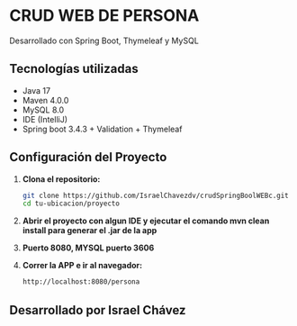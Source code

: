 # CRUD WEB DE PERSONA

Desarrollado con Spring Boot, Thymeleaf y MySQL

## Tecnologías utilizadas

- Java 17
- Maven 4.0.0
- MySQL 8.0
- IDE (IntelliJ)
- Spring boot 3.4.3 + Validation + Thymeleaf

## Configuración del Proyecto

1. **Clona el repositorio:**

   ```bash
   git clone https://github.com/IsraelChavezdv/crudSpringBoolWEBc.git
   cd tu-ubicacion/proyecto

2. **Abrir el proyecto con algun IDE y ejecutar el comando mvn clean install para generar el .jar
     de la app**

3. **Puerto 8080, MYSQL puerto 3606**

4. **Correr la APP e ir al navegador:**
    ```bash
   http://localhost:8080/persona 


## Desarrollado por Israel Chávez



